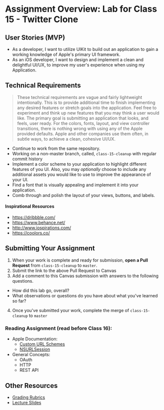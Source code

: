 # Assignment Overview: Lab for Class 15 - Twitter Clone  

## User Stories (MVP)  
 - As a developer, I want to utilize UIKit to build out an application to gain a working knowledge of Apple's primary UI framework.  
 - As an iOS developer, I want to design and implement a clean and delightful UI/UX, to improve my user's experience when using my Application.  

## Technical Requirements  
> These technical requirements are vague and fairly lightweight intentionally. This is to provide additional time to finish implementing any desired features or stretch goals into the application. Feel free to experiment and think up new features that you may think a user would like. The primary goal is submitting an application that looks, and feels, user ready. For the colors, fonts, layout, and view controller transitions, there is nothing wrong with using any of the Apple provided defaults. Apple and other companies use them often, in subtle ways, to achieve a clean, cohesive UI/UX.  

 * Continue to work from the same repository.  
 * Working on a non-master branch, called, `class-15-cleanup` with regular commit history  
 * Implement a color scheme to your application to highlight different features of you UI. Also, you may *optionally* choose to include any additional assets you would like to use to improve the appearance of your UI.  
 * Find a font that is visually appealing and implement it into your application.  
 * Comb through and polish the layout of your views, buttons, and labels.  

#### Inspirational Resources  
* https://dribbble.com/
* https://www.behance.net/
* http://www.iospirations.com/
* https://coolors.co/

## Submitting Your Assignment  
1. When your work is complete and ready for submission, **open a Pull Request** from `class-15-cleanup` to `master`.  
2. Submit the link to the above Pull Request to Canvas  
3. Add a comment to this Canvas submission with answers to the following questions.  
  - How did this lab go, overall?  
  - What observations or questions do you have about what you've learned so far?  
4. Once you've submitted your work, complete the merge of `class-15-cleanup` to `master`  

### Reading Assignment (read **before** Class 16):
* Apple Documentation:
	* [Custom URL Schemes](https://developer.apple.com/library/ios/documentation/iPhone/Conceptual/iPhoneOSProgrammingGuide/Inter-AppCommunication/Inter-AppCommunication.html)
	* [NSURLSession](https://developer.apple.com/library/prerelease/ios/documentation/Foundation/Reference/NSURLSession_class/index.html)
* General Concepts:
	* OAuth
	* HTTP
	* REST API

## Other Resources
* [Grading Rubrics](../../resources/)
* [Lecture Slides](https://www.icloud.com/keynote/0v65mxN1ITSRI5bSVsZbnFKBg#LinkedList)
